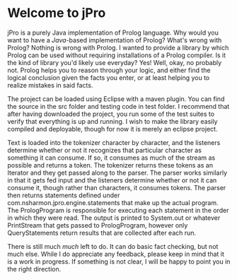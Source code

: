 Welcome to jPro
====
jPro is a purely Java implementation of Prolog language.  Why would you want to have a *Java*-based implementation of Prolog?  What's wrong with Prolog?  Nothing is wrong with Prolog.  I wanted to provide a library by which Prolog can be used without requiring installations of a Prolog compiler.  Is it the kind of library you'd likely use everyday?  Yes!  Well, okay, no probably not.  Prolog helps you to reason through your logic, and either find the logical conclusion given the facts you enter, or at least helping you to realize mistakes in said facts.

The project can be loaded using Eclipse with a maven plugin.  You can find the source in the src folder and testing code in test folder.  I recommend that after having downloaded the project, you run some of the test suites to verify that everything is up and running.  I wish to make the library easily compiled and deployable, though for now it is merely an eclipse project.  

Text is loaded into the tokenizer character by character, and the listeners determine whether or not it recognizes that particular character as something it can consume.  If so, it consumes as much of the stream as possible and returns a token.  The tokenizer returns these tokens as an Iterator and they get passed along to the parser.  The parser works similarly in that it gets fed input and the listeners determine whether or not it can consume it, though rather than characters, it consumes tokens.  The parser then returns statements defined under com.nsharmon.jpro.engine.statements that make up the actual program.  The PrologProgram is responsible for executing each statement in the order in which they were read.  The output is printed to System.out or whatever PrintStream that gets passed to PrologProgram, however only QueryStatements return results that are collected after each run.  

There is still much *much* left to do.  It can do basic fact checking, but not much else.  While I do appreciate any feedback, please keep in mind that it is a work in progress.  If something is not clear, I will be happy to point you in the right direction.  
